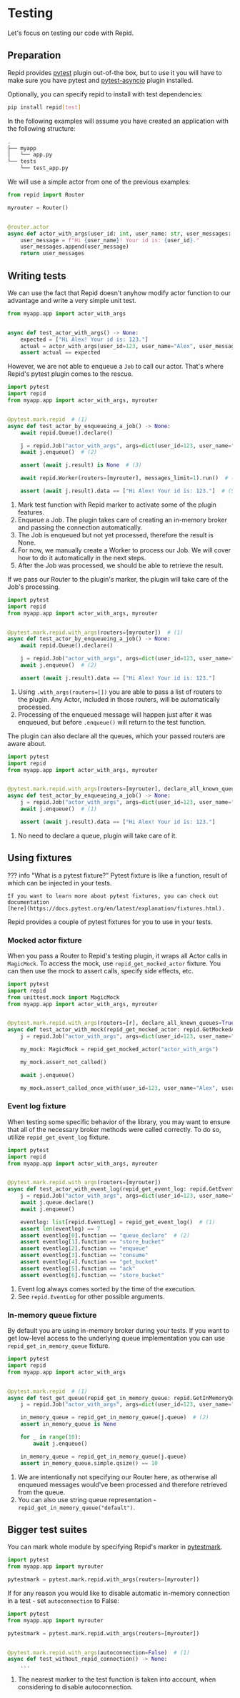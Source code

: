 # Testing

Let's focus on testing our code with Repid.

## Preparation

Repid provides [pytest](https://pytest.org) plugin out-of-the box, but to use it
you will have to make sure you have pytest and [pytest-asyncio](https://github.com/pytest-dev/pytest-asyncio)
plugin installed.

Optionally, you can specify repid to install with test dependencies:

```bash
pip install repid[test]
```

In the following examples will assume you have created an application with the following structure:

```bash
.
├── myapp
│   └── app.py
└── tests
    └── test_app.py
```

We will use a simple actor from one of the previous examples:

```python title="app.py"
from repid import Router

myrouter = Router()


@router.actor
async def actor_with_args(user_id: int, user_name: str, user_messages: list[str]) -> list[str]:
    user_message = f"Hi {user_name}! Your id is: {user_id}."
    user_messages.append(user_message)
    return user_messages
```

## Writing tests

We can use the fact that Repid doesn't anyhow modify actor function to our advantage and
write a very simple unit test.

```python title="test_app.py"
from myapp.app import actor_with_args


async def test_actor_with_args() -> None:
    expected = ["Hi Alex! Your id is: 123."]
    actual = actor_with_args(user_id=123, user_name="Alex", user_messages=[])
    assert actual == expected
```

However, we are not able to enqueue a `Job` to call our actor.
That's where Repid's pytest plugin comes to the rescue.

```python title="test_app.py"
import pytest
import repid
from myapp.app import actor_with_args, myrouter


@pytest.mark.repid  # (1)
async def test_actor_by_enqueueing_a_job() -> None:
    await repid.Queue().declare()

    j = repid.Job("actor_with_args", args=dict(user_id=123, user_name="Alex", user_messages=[]))
    await j.enqueue()  # (2)

    assert (await j.result) is None  # (3)

    await repid.Worker(routers=[myrouter], messages_limit=1).run()  # (4)

    assert (await j.result).data == ["Hi Alex! Your id is: 123."]  # (5)
```

1. Mark test function with Repid marker to activate some of the plugin features.
2. Enqueue a Job. The plugin takes care of creating an in-memory broker
    and passing the connection automatically.
3. The Job is enqueued but not yet processed, therefore the result is None.
4. For now, we manually create a Worker to process our Job.
    We will cover how to do it automatically in the next steps.
5. After the Job was processed, we should be able to retrieve the result.

If we pass our Router to the plugin's marker, the plugin will take care of the Job's processing.

```python hl_lines="6" title="test_app.py"
import pytest
import repid
from myapp.app import actor_with_args, myrouter


@pytest.mark.repid.with_args(routers=[myrouter])  # (1)
async def test_actor_by_enqueueing_a_job() -> None:
    await repid.Queue().declare()

    j = repid.Job("actor_with_args", args=dict(user_id=123, user_name="Alex", user_messages=[]))
    await j.enqueue()  # (2)

    assert (await j.result).data == ["Hi Alex! Your id is: 123."]
```

1. Using `.with_args(routers=[])` you are able to pass a list of routers to the plugin.
    Any Actor, included in those routers, will be automatically processed.
2. Processing of the enqueued message will happen just after it was enqueued,
    but before `.enqueue()` will return to the test function.

The plugin can also declare all the queues, which your passed routers are aware about.

```python hl_lines="6" title="test_app.py"
import pytest
import repid
from myapp.app import actor_with_args, myrouter


@pytest.mark.repid.with_args(routers=[myrouter], declare_all_known_queues=True)
async def test_actor_by_enqueueing_a_job() -> None:
    j = repid.Job("actor_with_args", args=dict(user_id=123, user_name="Alex", user_messages=[]))
    await j.enqueue()  # (1)

    assert (await j.result).data == ["Hi Alex! Your id is: 123."]
```

1. No need to declare a queue, plugin will take care of it.

## Using fixtures

??? info "What is a pytest fixture?"
    Pytest fixture is like a function, result of which can be injected in your tests.

    If you want to learn more about pytest fixtures, you can check out documentation
    [here](https://docs.pytest.org/en/latest/explanation/fixtures.html).

Repid provides a couple of pytest fixtures for you to use in your tests.

### Mocked actor fixture

When you pass a Router to Repid's testing plugin, it wraps all Actor calls in `MagicMock`.
To access the mock, use `repid_get_mocked_actor` fixture. You can then use the mock to assert calls,
specify side effects, etc.

```python title="test_app.py"
import pytest
import repid
from unittest.mock import MagicMock
from myapp.app import actor_with_args, myrouter


@pytest.mark.repid.with_args(routers=[r], declare_all_known_queues=True)
async def test_actor_with_mock(repid_get_mocked_actor: repid.GetMockedActorT) -> None:
    j = repid.Job("actor_with_args", args=dict(user_id=123, user_name="Alex", user_messages=[]))

    my_mock: MagicMock = repid_get_mocked_actor("actor_with_args")

    my_mock.assert_not_called()

    await j.enqueue()

    my_mock.assert_called_once_with(user_id=123, user_name="Alex", user_messages=[])
```

### Event log fixture

When testing some specific behavior of the library, you may want to ensure that all of the necessary
broker methods were called correctly. To do so, utilize `repid_get_event_log` fixture.

```python title="test_app.py"
import pytest
import repid
from myapp.app import actor_with_args, myrouter


@pytest.mark.repid.with_args(routers=[myrouter])
async def test_actor_with_event_log(repid_get_event_log: repid.GetEventLogT) -> None:
    j = repid.Job("actor_with_args", args=dict(user_id=123, user_name="Alex", user_messages=[]))
    await j.queue.declare()
    await j.enqueue()

    eventlog: list[repid.EventLog] = repid_get_event_log()  # (1)
    assert len(eventlog) == 7
    assert eventlog[0].function == "queue_declare"  # (2)
    assert eventlog[1].function == "store_bucket"
    assert eventlog[2].function == "enqueue"
    assert eventlog[3].function == "consume"
    assert eventlog[4].function == "get_bucket"
    assert eventlog[5].function == "ack"
    assert eventlog[6].function == "store_bucket"
```

1. Event log always comes sorted by the time of the execution.
2. See `repid.EventLog` for other possible arguments.

### In-memory queue fixture

By default you are using in-memory broker during your tests. If you want to get low-level access
to the underlying queue implementation you can use `repid_get_in_memory_queue` fixture.

```python title="test_app.py"
import pytest
import repid
from myapp.app import actor_with_args


@pytest.mark.repid  # (1)
async def test_get_queue(repid_get_in_memory_queue: repid.GetInMemoryQueueT) -> None:
    j = repid.Job("actor_with_args", args=dict(user_id=123, user_name="Alex", user_messages=[]))

    in_memory_queue = repid_get_in_memory_queue(j.queue)  # (2)
    assert in_memory_queue is None

    for _ in range(10):
        await j.enqueue()

    in_memory_queue = repid_get_in_memory_queue(j.queue)
    assert in_memory_queue.simple.qsize() == 10
```

1. We are intentionally not specifying our Router here, as otherwise all enqueued messages would've
    been processed and therefore retrieved from the queue.
2. You can also use string queue representation - `repid_get_in_memory_queue("default")`.

## Bigger test suites

You can mark whole module by specifying Repid's marker in [pytestmark](https://docs.pytest.org/en/latest/example/markers.html#marking-whole-classes-or-modules).

```python
import pytest
from myapp.app import myrouter

pytestmark = pytest.mark.repid.with_args(routers=[myrouter])
```

If for any reason you would like to disable automatic in-memory connection in a test -
set `autoconnection` to False:

```python
import pytest
from myapp.app import myrouter

pytestmark = pytest.mark.repid.with_args(routers=[myrouter])


@pytest.mark.repid.with_args(autoconnection=False)  # (1)
async def test_without_repid_connection() -> None:
    ...
```

1. The nearest marker to the test function is taken into account,
    when considering to disable autoconnection.
